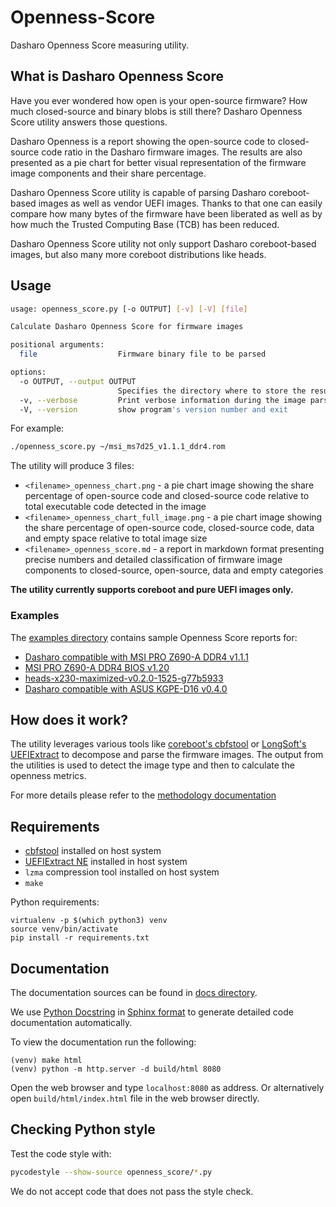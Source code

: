 # Openness-Score

Dasharo Openness Score measuring utility.

## What is Dasharo Openness Score

Have you ever wondered how open is your open-source firmware? How much
closed-source and binary blobs is still there? Dasharo Openness Score utility
answers those questions.

Dasharo Openness is a report showing the open-source code to closed-source code
ratio in the Dasharo firmware images. The results are also presented as a pie
chart for better visual representation of the firmware image components and
their share percentage.

Dasharo Openness Score utility is capable of parsing Dasharo coreboot-based
images as well as vendor UEFI images. Thanks to that one can easily compare how
many bytes of the firmware have been liberated as well as by how much the
Trusted Computing Base (TCB) has been reduced.

Dasharo Openness Score utility not only support Dasharo coreboot-based images,
but also many more coreboot distributions like heads.

## Usage

```bash
usage: openness_score.py [-o OUTPUT] [-v] [-V] [file]

Calculate Dasharo Openness Score for firmware images

positional arguments:
  file                  Firmware binary file to be parsed

options:
  -o OUTPUT, --output OUTPUT
                        Specifies the directory where to store the results
  -v, --verbose         Print verbose information during the image parsing
  -V, --version         show program's version number and exit

```

For example:

```bash
./openness_score.py ~/msi_ms7d25_v1.1.1_ddr4.rom
```

The utility will produce 3 files:

- `<filename>_openness_chart.png` - a pie chart image showing the share
  percentage of open-source code and closed-source code relative to total
  executable code detected in the image
- `<filename>_openness_chart_full_image.png` - a pie chart image showing the
  share percentage of open-source code, closed-source code, data and empty
  space relative to total image size
- `<filename>_openness_score.md` - a report in markdown format presenting
  precise numbers and detailed classification of firmware image components
  to closed-source, open-source, data and empty categories

**The utility currently supports coreboot and pure UEFI images only.**

### Examples

The [examples directory](examples) contains sample Openness Score reports for:

- [Dasharo compatible with MSI PRO Z690-A DDR4 v1.1.1](examples/msi_ms7d25_v1.1.1_ddr4.rom_openness_score.md)
- [MSI PRO Z690-A DDR4 BIOS v1.20](examples/E7D25IMS.120_openness_score.md)
- [heads-x230-maximized-v0.2.0-1525-g77b5933](examples/heads-x230-maximized-v0.2.0-1525-g77b5933.rom_openness_score.md)
- [Dasharo compatible with ASUS KGPE-D16 v0.4.0](examples/asus_kgpe-d16_v0.4.0_16M_vboot_notpm.rom_openness_score.md)

## How does it work?

The utility leverages various tools like [coreboot's cbfstool](https://github.com/coreboot/coreboot/tree/master/util/cbfstool)
or [LongSoft's UEFIExtract](https://github.com/LongSoft/UEFITool) to decompose
and parse the firmware images. The output from the utilities is used to detect
the image type and then to calculate the openness metrics.

For more details please refer to the [methodology documentation](docs/methodology.md)

## Requirements

- [cbfstool](https://github.com/coreboot/coreboot/tree/master/util/cbfstool)
  installed on host system
- [UEFIExtract NE](https://github.com/LongSoft/UEFITool) installed in host
  system
- `lzma` compression tool installed on host system
- `make`

Python requirements:

```
virtualenv -p $(which python3) venv
source venv/bin/activate
pip install -r requirements.txt
```

## Documentation

The documentation sources can be found in [docs directory](docs).

We use [Python Docstring](https://peps.python.org/pep-0257/) in
[Sphinx format](https://sphinx-rtd-tutorial.readthedocs.io/en/latest/docstrings.html)
to generate detailed code documentation automatically.

To view the documentation run the following:

```
(venv) make html
(venv) python -m http.server -d build/html 8080
```

Open the web browser and type `localhost:8080` as address. Or alternatively
open `build/html/index.html` file in the web browser directly.

## Checking Python style

Test the code style with:

```bash
pycodestyle --show-source openness_score/*.py
```

We do not accept code that does not pass the style check.
